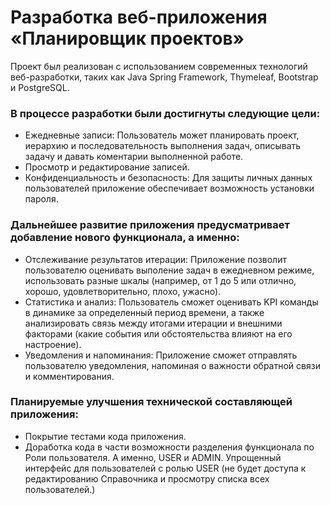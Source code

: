 # Разработка веб-приложения «Планировщик проектов»

Проект был реализован с использованием современных технологий веб-разработки, таких как Java Spring Framework, Thymeleaf, Bootstrap и PostgreSQL.

### В процессе разработки были достигнуты следующие цели:
- Ежедневные записи: Пользователь может планировать проект, иерархию и последовательность выполнения задач, описывать задачу и давать коментарии выполненной работе.
- Просмотр и редактирование записей.
- Конфиденциальность и безопасность: Для защиты личных данных пользователей приложение обеспечивает возможность установки пароля.


### Дальнейшее развитие приложения предусматривает добавление нового функционала, а именно:

- Отслеживание результатов итерации: Приложение позволит пользователю оценивать выполение задач в ежедневном режиме, использовать разные шкалы (например, от 1 до 5 или отлично, хорошо, удовлетворительно, плохо, ужасно).
- Статистика и анализ: Пользователь сможет оценивать KPI команды в динамике за определенный период времени, а также анализировать связь между итогами итерации и внешними факторами (какие события или обстоятельства влияют на его настроение).
- Уведомления и напоминания: Приложение сможет отправлять пользователю уведомления, напоминая о важности обратной связи и комментирования.


### Планируемые улучшения технической составляющей приложения:

- Покрытие тестами кода приложения.
- Доработка кода в части возможности разделения функционала по Роли пользователя.
А именно, USER и ADMIN. Упрощенный интерфейс для пользователей с ролью USER (не будет доступа к редактированию Справочника и просмотру списка всех пользователей.)







